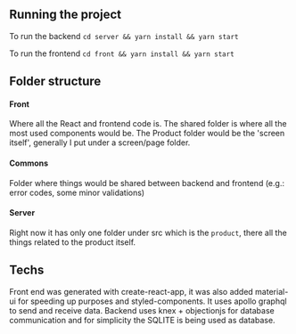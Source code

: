 ## Running the project

To run the backend `cd server && yarn install && yarn start`

To run the frontend `cd front && yarn install && yarn start`

## Folder structure

#### Front

Where all the React and frontend code is.
The shared folder is where all the most used components would be.
The Product folder would be the 'screen itself', generally I put under a screen/page folder.

#### Commons

Folder where things would be shared between backend and frontend (e.g.: error codes, some minor validations)

#### Server 

Right now it has only one folder under src which is the `product`, there all the things related to the product itself.


## Techs

Front end was generated with create-react-app, it was also added material-ui for speeding up purposes and styled-components.
It uses apollo graphql to send and receive data.
Backend uses knex + objectionjs for database communication and for simplicity the SQLITE is being used as database.


